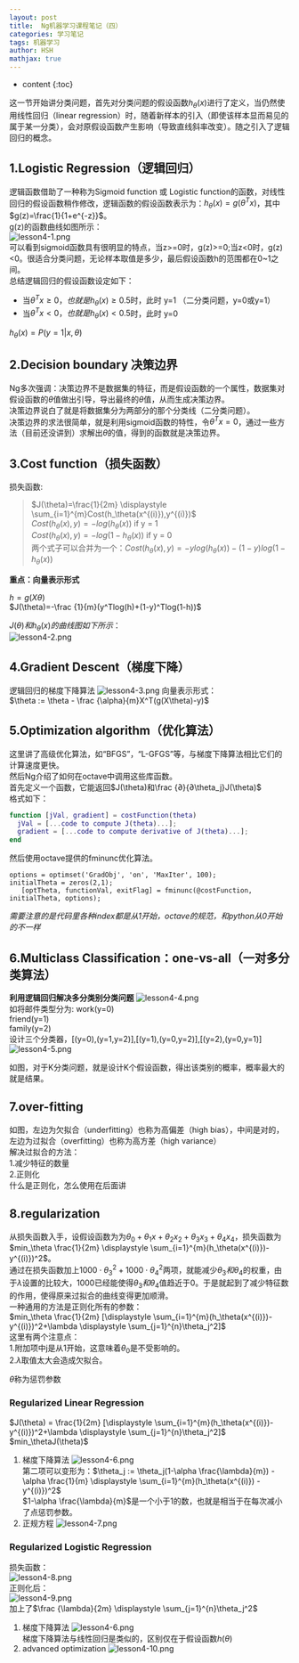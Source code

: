 ```yaml
---
layout: post
title:  Ng机器学习课程笔记（四）
categories: 学习笔记
tags: 机器学习
author: HSH
mathjax: true
---
```


* content
{:toc}

这一节开始讲分类问题，首先对分类问题的假设函数$h_\theta(x)$进行了定义，当仍然使用线性回归（linear regression）时，随着新样本的引入（即使该样本显而易见的属于某一分类），会对原假设函数产生影响（导致直线斜率改变）。随之引入了逻辑回归的概念。





## 1.Logistic Regression（逻辑回归）
逻辑函数借助了一种称为Sigmoid function 或 Logistic function的函数，对线性回归的假设函数稍作修改，逻辑函数的假设函数表示为：$h_\theta(x)=g(\theta^Tx)$，其中$g(z)=\frac{1}{1+e^{-z}}$。  
g(z)的函数曲线如图所示：  
![lesson4-1.png](http://octtw77pk.bkt.clouddn.com//public/upload/lesson4-1.png)  
可以看到sigmoid函数具有很明显的特点，当z>=0时，g(z)>=0;当z<0时，g(z)<0。很适合分类问题，无论样本取值是多少，最后假设函数h的范围都在0~1之间。  
总结逻辑回归的假设函数设定如下：  

* 当$\theta^Tx \geq 0，也就是 h_\theta(x) \geq 0.5$时，此时 y=1 （二分类问题，y=0或y=1）
* 当$\theta^Tx < 0，也就是 h_\theta(x) < 0.5$时，此时 y=0

$h_\theta(x)=P(y=1|x,\theta)$
## 2.Decision boundary 决策边界
Ng多次强调：决策边界不是数据集的特征，而是假设函数的一个属性，数据集对假设函数的$\theta$值做出引导，导出最终的$\theta$值，从而生成决策边界。  
决策边界说白了就是将数据集分为两部分的那个分类线（二分类问题）。  
决策边界的求法很简单，就是利用sigmoid函数的特性，令$\theta^Tx=0$，通过一些方法（目前还没讲到）求解出$\theta$的值，得到的函数就是决策边界。  

## 3.Cost function（损失函数）
损失函数:

>$J(\theta)=\frac{1}{2m} \displaystyle \sum_{i=1}^{m}Cost(h_\theta(x^{(i)}),y^{(i)})$  
>$Cost(h_\theta(x),y)=-log(h_\theta(x))$  if y = 1  
>$Cost(h_\theta(x),y)=-log(1-h_\theta(x))$  if y = 0  
>两个式子可以合并为一个：$Cost(h_\theta(x),y)=-ylog(h_\theta(x))-(1-y)log(1-h_\theta(x))$

**重点：向量表示形式**

$h=g(X\theta)$  
$J(\theta)=-\frac {1}{m}(y^Tlog(h)+(1-y)^Tlog(1-h))$

$J(\theta)和h_\theta(x)的曲线图如下所示：$  
![lesson4-2.png](http://octtw77pk.bkt.clouddn.com//public/upload/lesson4-2.png)
## 4.Gradient Descent（梯度下降）
逻辑回归的梯度下降算法
![lesson4-3.png](http://octtw77pk.bkt.clouddn.com//public/upload/lesson4-3.png)
向量表示形式：  
$\theta := \theta - \frac {\alpha}{m}X^T(g(X\theta)-y)$

## 5.Optimization algorithm（优化算法）
这里讲了高级优化算法，如“BFGS”，“L-GFGS”等，与梯度下降算法相比它们的计算速度更快。  
然后Ng介绍了如何在octave中调用这些库函数。  
首先定义一个函数，它能返回$J(\theta)和\frac {∂}{∂\theta_j}J(\theta)$  
格式如下：  
```matlab
function [jVal, gradient] = costFunction(theta)
  jVal = [...code to compute J(theta)...];
  gradient = [...code to compute derivative of J(theta)...];
end
```

然后使用octave提供的fminunc优化算法。  
```
options = optimset('GradObj', 'on', 'MaxIter', 100); 
initialTheta = zeros(2,1);
   [optTheta, functionVal, exitFlag] = fminunc(@costFunction, initialTheta, options);
```
*需要注意的是代码里各种index都是从1开始，octave的规范，和python从0开始的不一样*
## 6.Multiclass Classification：one-vs-all（一对多分类算法）
**利用逻辑回归解决多分类别分类问题**
![lesson4-4.png](http://octtw77pk.bkt.clouddn.com//public/upload/lesson4-4.png)  
如将邮件类型分为:
work(y=0)  
friend(y=1)  
family(y=2)  
设计三个分类器，[(y=0),(y=1,y=2)],[(y=1),(y=0,y=2)],[(y=2),(y=0,y=1)]
![lesson4-5.png](http://octtw77pk.bkt.clouddn.com//public/upload/lesson4-5.png)  

如图，对于K分类问题，就是设计K个假设函数，得出该类别的概率，概率最大的就是结果。

## 7.over-fitting
如图，左边为欠拟合（underfitting）也称为高偏差（high bias），中间是对的，左边为过拟合（overfitting）也称为高方差（high variance）  
解决过拟合的方法：  
1.减少特征的数量  
2.正则化  
什么是正则化，怎么使用在后面讲

## 8.regularization
从损失函数入手，设假设函数为为$θ_0+θ_1x+θ_2x_2+θ_3x_3+θ_4x_4$，损失函数为$min_\theta \frac{1}{2m} \displaystyle \sum_{i=1}^{m}(h_\theta(x^{(i)})-y^{(i)})^2$。  
通过在损失函数加上$1000⋅θ_3^2+1000⋅θ_4^2$两项，就能减少$\theta_3和\theta_4$的权重，由于$\lambda$设置的比较大，1000已经能使得$\theta_3和\theta_4$值趋近于0。于是就起到了减少特征数的作用，使得原来过拟合的曲线变得更加顺滑。  
一种通用的方法是正则化所有的参数：  
$min_\theta \frac{1}{2m} [\displaystyle \sum_{i=1}^{m}(h_\theta(x^{(i)})-y^{(i)})^2+\lambda \displaystyle \sum_{j=1}^{n}\theta_j^2]$  
这里有两个注意点：  
1.附加项中j是从1开始，这意味着$\theta_0$是不受影响的。  
2.$\lambda$取值太大会造成欠拟合。  

$\theta$称为惩罚参数  

### Regularized Linear Regression
$J(\theta) =  \frac{1}{2m} [\displaystyle \sum_{i=1}^{m}(h_\theta(x^{(i)})-y^{(i)})^2+\lambda \displaystyle \sum_{j=1}^{n}\theta_j^2]$     
$min_\thetaJ(\theta)$  

1. 梯度下降算法
![lesson4-6.png](http://octtw77pk.bkt.clouddn.com//public/upload/lesson4-6.png)  
第二项可以变形为：$\theta_j := \theta_j(1-\alpha \frac{\lambda}{m}) - \alpha \frac{1}{m} \displaystyle \sum_{i=1}^{m}(h_\theta(x^{(i)}) - y^{(i)})^2$  
$1-\alpha \frac{\lambda}{m}$是一个小于1的数，也就是相当于在每次减小了点惩罚参数。  
2. 正规方程
![lesson4-7.png](http://octtw77pk.bkt.clouddn.com//public/upload/lesson4-7.png)

### Regularized Logistic Regression
损失函数：  
![lesson4-8.png](http://octtw77pk.bkt.clouddn.com//public/upload/lesson4-8.png)  
正则化后：  
![lesson4-9.png](http://octtw77pk.bkt.clouddn.com//public/upload/lesson4-9.png)  
加上了$\frac {\lambda}{2m} \displaystyle \sum_{j=1}^{n}\theta_j^2$

1. 梯度下降算法
![lesson4-6.png](http://octtw77pk.bkt.clouddn.com//public/upload/lesson4-6.png)  
梯度下降算法与线性回归是类似的，区别仅在于假设函数$h(\theta)$  
2. advanced optimization
![lesson4-10.png](http://octtw77pk.bkt.clouddn.com//public/upload/lesson4-10.png)